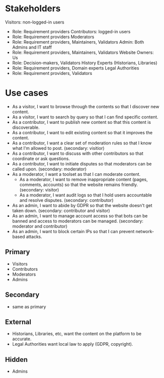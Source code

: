 

# Stakeholders
Visitors: non-logged-in users
  - Role: Requirement providers
Contributors: logged-in users
  - Role: Requirement providers
Moderators
  - Role: Requirement providers, Maintainers, Validators
Admin: Both Admins and IT staff
  - Role: Requirement providers, Maintainers, Validators
Website Owners: Us
  - Role: Decision-makers, Validators
History Experts (Historians, Libraries)
  - Role: Requirement providers, Domain experts
Legal Authorities
  - Role: Requirement providers, Validators

# Use cases
- As a visitor, I want to browse through the contents so that I discover new content.
- As a visitor, I want to search by query so that I can find specific content.
- As a contributor, I want to publish new content so that this content is discoverable.
- As a contributor, I want to edit existing content so that it improves the content.
- As a contributor, I want a clear set of moderation rules so that I know what I'm allowed to post. (secondary: visitior)
- As a contributor, I want to discuss with other contributors so that coordinate or ask questions.
- As a contributor, I want to initiate disputes so that moderators can be called upon. (secondary: moderator)
- As a moderator, I want a toolset as that I can moderate content.
  - As a moderator, I want to remove inappropriate content (pages, comments, accounts) so that the website remains friendly. (secondary: visitor)
  - As a moderator, I want audit logs so that I hold users accountable and resolve disputes. (secondary: contributor)
- As an admin, I want to abide by GDPR so that the website doesn't get taken down. (secondary: contributor and visitor)
- As an admin, I want to manage account access so that bots can be banned and access to moderators can be managed. (secondary: moderator and contributor)
- As an admin, I want to block certain IPs so that I can prevent network-based attacks.

## Primary
- Visitors
- Contributors
- Moderators
- Admins
## Secondary
- same as primary

## External
- Historians, Libraries, etc, want the content on the platform to be accurate.
- Legal Authorities want local law to apply (GDPR, copyright).

## Hidden
- Admins


